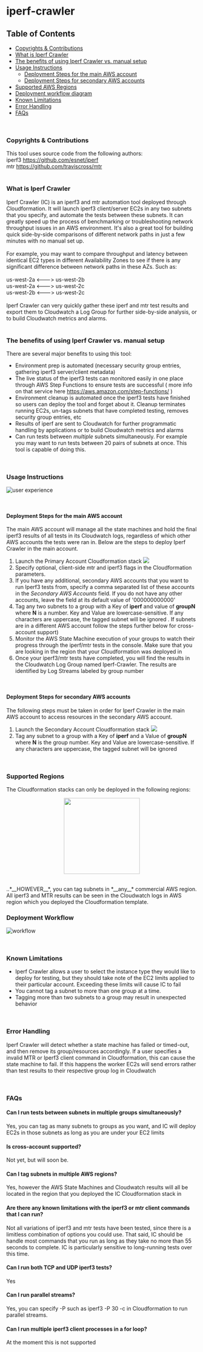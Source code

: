 # iperf-crawler

## Table of Contents
- [Copyrights & Contributions](#copy)
- [What is Iperf Crawler](#what)
- [The benefits of using Iperf Crawler vs. manual setup](#benefits)
- [Usage Instructions](#usage)
  + [Deployment Steps for the main AWS account](#primary)
  + [Deployment Steps for secondary AWS accounts](#secondary)
- [Supported AWS Regions](#supported)
- [Deployment workflow diagram](#workflow)
- [Known Limitations](#limits)
- [Error Handling](#errors)
- [FAQs](#faqs)

<br/>
<a name="copy"></a>

### Copyrights & Contributions

This tool uses source code from the following authors:<br/>
iperf3 https://github.com/esnet/iperf<br/>
mtr https://github.com/traviscross/mtr<br/>
<br/>
<a name="what"></a>

### What is Iperf Crawler

Iperf Crawler (IC) is an iperf3 and mtr automation tool deployed through Cloudformation. It will launch iperf3 client/server EC2s in any two subnets that you specify, and automate the tests between these subnets. It can greatly speed up the process of benchmarking or troubleshooting network throughput issues in an AWS environment. It's also a great tool for building quick side-by-side comparisons of different network paths in just a few minutes with no manual set up.<br/>
<br/>
For example, you may want to compare throughput and latency between identical EC2 types in different Availability Zones to see if there is any significant difference between network paths in these AZs. Such as:<br/>
<br/>
us-west-2a <---> us-west-2b<br/>
us-west-2a <---> us-west-2c<br/>
us-west-2b <---> us-west-2c<br/>
<br/>
Iperf Crawler can very quickly gather these iperf and mtr test results and export them to Cloudwatch a Log Group for further side-by-side analysis, or to build Cloudwatch metrics and alarms.<br/>
<br/>
<a name="benefits"></a>

### The benefits of using Iperf Crawler vs. manual setup

There are several major benefits to using this tool:
- Environment prep is automated (necessary security group entries, gathering iperf3 server/client metadata)
- The live status of the iperf3 tests can monitored easily in one place through AWS Step Functions to ensure tests are successful ( more info on that service here https://aws.amazon.com/step-functions/ )
- Environment cleanup is automated once the iperf3 tests have finished so users can deploy the tool and forget about it. Cleanup terminates running EC2s, un-tags subnets that have completed testing, removes security group entries, etc
- Results of iperf are sent to Cloudwatch for further programmatic handling by applications or to build Cloudwatch metrics and alarms
- Can run tests between _multiple_ subnets simultaneously. For example you may want to run tests between 20 pairs of subnets at once. This tool is capable of doing this.
<br/>
<a name="usage"></a>

### Usage Instructions

![user experience](https://s3.amazonaws.com/secure-options/UserExperience.PNG)

<br/>
<a name="primary"></a>

#### Deployment Steps for the main AWS account 

The main AWS account will manage all the state machines and hold the final iperf3 results of all tests in its Cloudwatch logs, regardless of which other AWS accounts the tests were ran in. Below are the steps to deploy Iperf Crawler in the main account.
<br/>
1. Launch the Primary Account Cloudformation stack <a href="https://console.aws.amazon.com/cloudformation/home?region=us-east-1#/stacks/new?stackName=IperfCrawler&templateURL=https://s3.amazonaws.com/secure-options/primary_account.yml"><img src="https://s3.amazonaws.com/cloudformation-examples/cloudformation-launch-stack.png"/></a>
2. Specify optional, client-side mtr and iperf3 flags in the Cloudformation parameters.
3. If you have any additional, secondary AWS accounts that you want to run Iperf3 tests from, specify a comma separated list of these accounts in the *Secondary AWS Accounts* field. If you do not have any other accounts, leave the field at its default value of '000000000000'
4. Tag any two subnets to a group with a Key of **iperf** and value of **groupN** where **N** is a number. Key and Value are lowercase-sensitive. If any characters are uppercase, the tagged subnet will be ignored . If subnets are in a different AWS account follow the steps further below for cross-account support)
5. Monitor the AWS State Machine execution of your groups to watch their progress through the iperf/mtr tests in the console.  Make sure that you are looking in the region that your Cloudformation was deployed in
6. Once your iperf3/mtr tests have completed, you will find the results in the Cloudwatch Log Group named Iperf-Crawler. The results are identified by Log Streams labeled by group number

<br/>
<a name="secondary"></a>

#### Deployment Steps for secondary AWS accounts

The following steps must be taken in order for Iperf Crawler in the main AWS account to access resources in the secondary AWS account.
1. Launch the Secondary Account Cloudformation stack <a href="https://console.aws.amazon.com/cloudformation/home?region=us-east-1#/stacks/new?stackName=IperfCrawler&templateURL=https://s3.amazonaws.com/secure-options/secondary_account.yml"><img src="https://s3.amazonaws.com/cloudformation-examples/cloudformation-launch-stack.png"/></a>
2. Tag any subnet to a group with a Key of **iperf** and a Value of **groupN** where **N** is the group number. Key and Value are lowercase-sensitive. If any characters are uppercase, the tagged subnet will be ignored
 	
</br>
<a name="supported"></a>

### Supported Regions

The Cloudformation stacks can only be deployed in the following regions:
<br/>
<p align="center">
  <img width="200" height="200" src="https://s3.amazonaws.com/secure-options/SupportedRegions.png">
</p>
<br/>
..*__HOWEVER__*, you can tag subnets in *__any__* commercial AWS region. All iperf3 and MTR results can be seen in the Cloudwatch logs in AWS region which you deployed the Cloudformation template.

</br>
<a name="workflow"></a>

### Deployment Workflow

![workflow](https://s3.amazonaws.com/secure-options/IperfCrawler.PNG)

</br>
<a name="limits"></a>

### Known Limitations ###

- Iperf Crawler allows a user to select the instance type they would like to deploy for testing, but they should take note of the EC2 limits applied to their particular account. Exceeding these limits will cause IC to fail
- You cannot tag a subnet to more than one group at a time.
- Tagging more than two subnets to a group may result in unexpected behavior

</br>
<a name="errors"></a>

###  Error Handling

Iperf Crawler will detect whether a state machine has failed or timed-out, and then remove its group/resources accordingly. If a user specifies a invalid MTR or Iperf3 client command in Cloudformation, this can cause the state machine to fail. If this happens the worker EC2s will send errors rather than test results to their respective group log in Cloudwatch

</br>
<a name="faqs"></a>

### FAQs

<a name="questionone"></a>

#### Can I run tests between subnets in multiple groups simultaneously?
Yes, you can tag as many subnets to groups as you want, and IC will deploy EC2s in those subnets as long as you are under your EC2 limits
</br>
<a name="questiontwo"></a>

#### Is cross-account supported?
Not yet, but will soon be.
</br>
<a name="questionthree"></a>

#### Can I tag subnets in multiple AWS regions?
Yes, however the AWS State Machines and Cloudwatch results will all be located in the region that you deployed the IC Cloudformation stack in
</br>
<a name="questionfour"></a>

#### Are there any known limitations with the iperf3 or mtr client commands that I can run?
Not all variations of iperf3 and mtr tests have been tested, since there is a limitless combination of options you could use. That said, IC should be handle most commands that you run as long as they take no more than 55 seconds to complete. IC is particularly sensitive to long-running tests over this time.
</br>
<a name="questionfive"></a>

#### Can I run both TCP and UDP iperf3 tests?
Yes
</br>
<a name="questionsix"></a>

#### Can I run parallel streams?
Yes, you can specify -P such as iperf3 -P 30 -c in Cloudformation to run parallel streams.
</br>
<a name="questionseven"></a>

#### Can I run multiple iperf3 client processes in a for loop?
At the moment this is not supported
